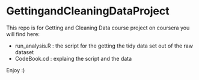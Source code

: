 # GettingandCleaningDataProject
This repo is for Getting and Cleaning Data course project on coursera
you will find here:
  - run_analysis.R : the script for the getting the tidy data set out of the raw dataset
  - CodeBook.cd : explaing the script and the data
  

Enjoy :)

